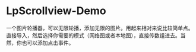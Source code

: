 # LpScrollview-Demo
一个图片轮播器，可以无限轮播，添加无限的图片。用起来相对来说比较简单点。直接导入，然后选择你需要的模式（网络图或者本地图），直接传数组进去。当然，你也可以添加点击事件。
